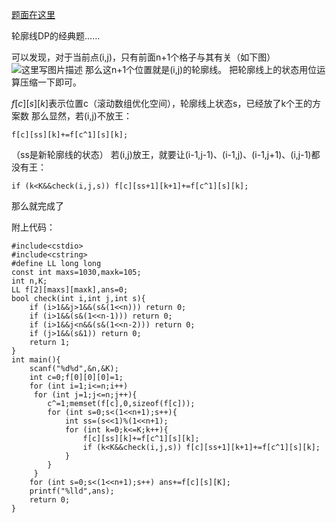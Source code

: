 [题面在这里](http://www.lydsy.com/JudgeOnline/problem.php?id=1087)

轮廓线DP的经典题……

可以发现，对于当前点(i,j)，只有前面n+1个格子与其有关（如下图）
![这里写图片描述](http://img.blog.csdn.net/20170609075455946?watermark/2/text/aHR0cDovL2Jsb2cuY3Nkbi5uZXQvbGlua2ZxeQ==/font/5a6L5L2T/fontsize/400/fill/I0JBQkFCMA==/dissolve/70/gravity/SouthEast)
那么这n+1个位置就是(i,j)的轮廓线。
把轮廓线上的状态用位运算压缩一下即可。

$f[c][s][k]$表示位置c（滚动数组优化空间），轮廓线上状态s，已经放了k个王的方案数
那么显然，若(i,j)不放王：

```
f[c][ss][k]+=f[c^1][s][k];
```

（ss是新轮廓线的状态）
若(i,j)放王，就要让(i-1,j-1)、(i-1,j)、(i-1,j+1)、(i,j-1)都没有王：

```
if (k<K&&check(i,j,s)) f[c][ss+1][k+1]+=f[c^1][s][k];
```
那么就完成了

附上代码：
```
#include<cstdio>
#include<cstring>
#define LL long long
const int maxs=1030,maxk=105;
int n,K;
LL f[2][maxs][maxk],ans=0;
bool check(int i,int j,int s){
	if (i>1&&j>1&&(s&(1<<n))) return 0;
	if (i>1&&(s&(1<<n-1))) return 0;
	if (i>1&&j<n&&(s&(1<<n-2))) return 0;
	if (j>1&&(s&1)) return 0;
	return 1;
}
int main(){
	scanf("%d%d",&n,&K);
	int c=0;f[0][0][0]=1;
	for (int i=1;i<=n;i++)
	 for (int j=1;j<=n;j++){
	 	c^=1;memset(f[c],0,sizeof(f[c]));
	 	for (int s=0;s<(1<<n+1);s++){
	 		int ss=(s<<1)%(1<<n+1);
	 		for (int k=0;k<=K;k++){
	 			f[c][ss][k]+=f[c^1][s][k];
	 			if (k<K&&check(i,j,s)) f[c][ss+1][k+1]+=f[c^1][s][k];
	 		}
	 	}
	 }
	for (int s=0;s<(1<<n+1);s++) ans+=f[c][s][K];
	printf("%lld",ans);
	return 0;
}
```